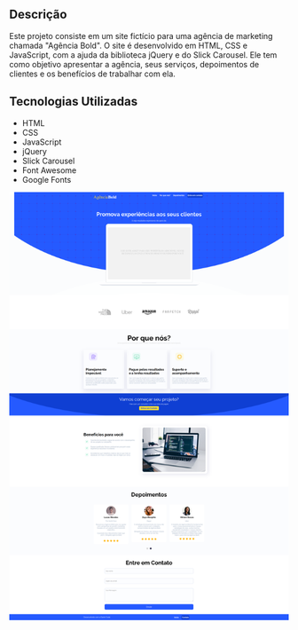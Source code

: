 ## Descrição
Este projeto consiste em um site fictício para uma agência de marketing chamada "Agência Bold". O site é desenvolvido em HTML, CSS e JavaScript, com a ajuda da biblioteca jQuery e do Slick Carousel. Ele tem como objetivo apresentar a agência, seus serviços, depoimentos de clientes e os benefícios de trabalhar com ela.

## Tecnologias Utilizadas
- HTML
- CSS
- JavaScript
- jQuery
- Slick Carousel
- Font Awesome
- Google Fonts

![print do final do projeto](images/final.png)
